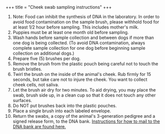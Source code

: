 +++
title = "Cheek swab sampling instructions"
+++

1. Note: Food can inhibit the synthesis of DNA in the laboratory. In order to avoid food contamination on the sample brush, please withhold food for at least 1/2 hour before sampling. This includes mother's milk.
1. Puppies must be at least one month old before sampling.
1. Wash hands before sample collection and between dogs if more than one dog is being collected. (To avoid DNA contamination, always complete sample collection for one dog before beginning sample collection on additional dogs.)
1. Prepare five (5) brushes per dog.
1. Remove the brush from the plastic pouch being careful not to touch the brush bristles.
1. Twirl the brush on the inside of the animal's cheek. Rub firmly for 15 seconds, but take care not to injure the cheek. You want to collect cheek cells, not saliva.
1. Let the brush air dry for two minutes. To aid drying, you may place the swab, brush side up, in a clean cup so that it does not touch any other surfaces.
1. Do NOT put brushes back into the plastic pouches.
1. Place a single brush into each labeled envelope.
1. Return the swabs, a copy of the animal's 3-generation pedigree and a signed release form, to the DNA bank. [Instructions for how to mail to the DNA bank are found here.](/files/Individual_DNA_Swab_Collection-US_Customs_Instructions.pdf)
